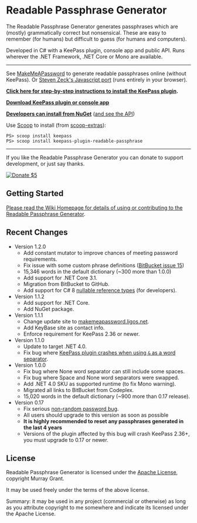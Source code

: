 # Readable Passphrase Generator #

The Readable Passphrase Generator generates passphrases which are (mostly) grammatically correct but nonsensical.
These are easy to remember (for humans) but difficult to guess (for humans and computers). 

Developed in C# with a KeePass plugin, console app and public API.
Runs wherever the .NET Framework, .NET Core or Mono are available.

--- 

See [MakeMeAPassword](https://makemeapassword.ligos.net/generate/ReadablePassphrase) to generate readable passphrases online (without KeePass).
Or [Steven Zeck's Javascript port](https://saintly.zeck.net/readablepassphrase/) (runs entirely in your browser).

**[Click here for step-by-step instructions to install the KeePass plugin](https://github.com/ligos/readablepassphrasegenerator/wiki/KeePass-Plugin-Step-By-Step-Guide).**

**[Download KeePass plugin or console app](https://github.com/ligos/readablepassphrasegenerator/releases)**

**[Developers can install from NuGet](https://www.nuget.org/packages/ReadablePassphrase/)** ([and see the API](https://github.com/ligos/readablepassphrasegenerator/wiki/Public-API))


Use [Scoop](https://scoop.sh/) to install (from [scoop-extras](https://github.com/lukesampson/scoop-extras/blob/master/bucket/keepass-plugin-readable-passphrase.json)):

```
PS> scoop install keepass
PS> scoop install keepass-plugin-readable-passphrase
```

---

If you like the Readable Passphrase Generator you can donate to support development, or just say thanks.

[![Donate $5](https://www.paypalobjects.com/en_AU/i/btn/btn_donate_LG.gif)](https://www.paypal.com/cgi-bin/webscr?cmd=_s-xclick&hosted_button_id=7J8NPZ7MEN9N8)


## Getting Started ##

[Please read the Wiki Homepage for details of using or contributing to the Readable Passphrase Generator](https://github.com/ligos/readablepassphrasegenerator/wiki).

## Recent Changes ##
* Version 1.2.0
    * Add constant mutator to improve chances of meeting password requirements.
	* Fix issue with some custom phrase definitions ([BitBucket issue 15](https://bitbucket.org/ligos/readablepassphrasegenerator/issues/15/custom-phrase-description-unhanded-error))
	* 15,346 words in the default dictionary (~300 more than 1.0.0)
	* Add support for .NET Core 3.1.
	* Migration from BitBucket to GitHub.
	* Add support for C# 8 [nullable reference types](https://docs.microsoft.com/en-us/dotnet/csharp/nullable-references) (for developers).
* Version 1.1.2
    * Add support for .NET Core.
	* Add NuGet package.
* Version 1.1.1
    * Change update site to [makemeapassword.ligos.net](https://makemeapassword.ligos.net).
	* Add KeyBase site as contact info.
	* Enforce requirement for KeePass 2.36 or newer.
* Version 1.1.0
    * Update to target .NET 4.0.
	* Fix bug where [KeePass plugin crashes when using `&` as a word separator](https://bitbucket.org/ligos/readablepassphrasegenerator/issues/11/crash-when-entering-multiple-characters-in).
* Version 1.0.0
	* Fix bug where None word separator can still include some spaces.
	* Fix bug where Space and None word separators were swapped.
	* Add .NET 4.0 SKU as supported runtime (to fix Mono warning).
	* Migrated all links to BitBucket from Codeplex.
	* 15,020 words in the default dictionary (~900 more than 0.17 release).
* Version 0.17
	* Fix serious [non-random password bug](https://github.com/ligos/readablepassphrasegenerator/wiki/0.17.0-Fix-for-Non-Random-Passphrases). 
	* All users should upgrade to this version as soon as possible
	* **It is highly recommended to reset any passphrases generated in the last 4 years**
	* Versions of the plugin affected by this bug will crash KeePass 2.36+, you must upgrade to 0.17 or newer.

	
## License

Readable Passphrase Generator is licensed under the [Apache License](https://www.apache.org/licenses/LICENSE-2.0), copyright Murray Grant.

It may be used freely under the terms of the above license. 

Summary: it may be used in any project (commercial or otherwise) as long as you attribute copyright to me somewhere and indicate its licensed under the Apache License.
